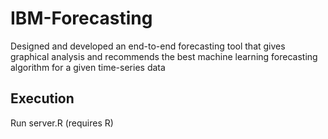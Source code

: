 # IBM-Forecasting
Designed and developed an end-to-end forecasting tool that gives graphical analysis and recommends the best machine learning forecasting algorithm for a given time-series data

## Execution
Run server.R (requires R)
